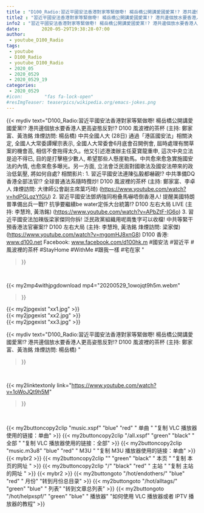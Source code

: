 ```yaml
---
title : "D100_Radio:習近平國安法香港對家等緊做嘢! 楊岳橋公開講愛國愛黨!? 港共邊個放水要香港人更高姿態反對!?  D100 風波裡的茶杯 (主持: 鄭家富、黃浩銘  烽煙訪問: 楊岳橋) "
title2 : "習近平國安法香港對家等緊做嘢! 楊岳橋公開講愛國愛黨!? 港共邊個放水要香港人更高姿態反對!?  D100 風波裡的茶杯 (主持: 鄭家富、黃浩銘  烽煙訪問: 楊岳橋) "
info2 : "習近平國安法香港對家等緊做嘢! 楊岳橋公開講愛國愛黨!? 港共邊個放水要香港人更高姿態反對!?  D100 風波裡的茶杯 (主持: 鄭家富、黃浩銘  烽煙訪問: 楊岳橋)   中共全國人大 (28日) 通過「港區國安法」相關決定, 全國人大常委譚耀宗表示, 全國人大常委會6月底會召開例會, 屆時處理有關草案的機會高, 相信不會拖得太久。他又引述港澳辦主任夏寶龍重申, 這次中央立法是迫不得已, 目的是打擊極少數人, 希望那些人懸崖勒馬。中共愈來愈急實施國安法的內情, 也愈來愈多曝光。另一方面, 立法會泛民面對國歌法及國安法帶來的政治低氣壓, 將如何自處?  相關影片: 1. 習近平國安法連陳弘毅都嚇親!? 中共準備DQ香港全部法官!? 全球普通法系隨時攬炒! D100 風波裡的茶杯 (主持: 鄭家富、李卓人  烽煙訪問: 大律師公會副主席葉巧琦) (https://www.youtube.com/watch?v=hdPGLqzYfGU) 2. 習近平國安法鄧炳強同袍叠馬嚇唔倒香港人! 提醒美國特朗普準備出兵一戰!? 抗爭要繼續be water定係大台統籌!? D100 左右大局 LIVE (主持: 李慧玲, 黃浩銘) (https://www.youtube.com/watch?v=APbZtF-IG6o) 3. 習近平國安法加辣版梁家傑同你拆! 泛民政黨組織用呢兩隻字可以收檔! 中共等緊干預香港法官審案!?  D100 左右大局 (主持: 李慧玲, 黃浩銘  烽煙訪問: 梁家傑) (https://www.youtube.com/watch?v=mgomHJ8xnG8)  D100 香港: www.d100.net Facebook: www.facebook.com/d100hk.m  #國安法 #習近平 #風波裡的茶杯 #StayHome #WithMe #跟我一樣 #宅在家 "
date:        2020-05-29T19:38:28-07:00
author:
 - youtube_D100_Radio
tags:
 - youtube
 - D100_Radio
 - youtube_D100_Radio
 - 2020_05
 - 2020_0529
 - 2020_0529_19
categories:
 - 2020_0529
#icon:        "fas fa-lock-open"
#resImgTeaser: teaserpics/wikipedia.org/emacs-jokes.png
---
```


{{< mydiv text="D100_Radio:習近平國安法香港對家等緊做嘢! 楊岳橋公開講愛國愛黨!? 港共邊個放水要香港人更高姿態反對!?  D100 風波裡的茶杯 (主持: 鄭家富、黃浩銘  烽煙訪問: 楊岳橋)   中共全國人大 (28日) 通過「港區國安法」相關決定, 全國人大常委譚耀宗表示, 全國人大常委會6月底會召開例會, 屆時處理有關草案的機會高, 相信不會拖得太久。他又引述港澳辦主任夏寶龍重申, 這次中央立法是迫不得已, 目的是打擊極少數人, 希望那些人懸崖勒馬。中共愈來愈急實施國安法的內情, 也愈來愈多曝光。另一方面, 立法會泛民面對國歌法及國安法帶來的政治低氣壓, 將如何自處?  相關影片: 1. 習近平國安法連陳弘毅都嚇親!? 中共準備DQ香港全部法官!? 全球普通法系隨時攬炒! D100 風波裡的茶杯 (主持: 鄭家富、李卓人  烽煙訪問: 大律師公會副主席葉巧琦) (https://www.youtube.com/watch?v=hdPGLqzYfGU) 2. 習近平國安法鄧炳強同袍叠馬嚇唔倒香港人! 提醒美國特朗普準備出兵一戰!? 抗爭要繼續be water定係大台統籌!? D100 左右大局 LIVE (主持: 李慧玲, 黃浩銘) (https://www.youtube.com/watch?v=APbZtF-IG6o) 3. 習近平國安法加辣版梁家傑同你拆! 泛民政黨組織用呢兩隻字可以收檔! 中共等緊干預香港法官審案!?  D100 左右大局 (主持: 李慧玲, 黃浩銘  烽煙訪問: 梁家傑) (https://www.youtube.com/watch?v=mgomHJ8xnG8)  D100 香港: www.d100.net Facebook: www.facebook.com/d100hk.m  #國安法 #習近平 #風波裡的茶杯 #StayHome #WithMe #跟我一樣 #宅在家 "
>}}
<br>


{{< my2mp4withjpgdownload mp4="20200529_1owojqt9h5m.webm"
>}}

{{< my2jpgexist "xx1.jpg" >}}<br>
{{< my2jpgexist "xx2.jpg" >}}<br>
{{< my2jpgexist "xx3.jpg" >}}<br>



{{< mydiv text="D100_Radio:習近平國安法香港對家等緊做嘢! 楊岳橋公開講愛國愛黨!? 港共邊個放水要香港人更高姿態反對!?  D100 風波裡的茶杯 (主持: 鄭家富、黃浩銘  烽煙訪問: 楊岳橋) "
>}}
<br>

{{< my2linktextonly link="https://www.youtube.com/watch?v=1oWoJQt9h5M"
>}}


<br>

{{< my2buttoncopy2clip "music.xspf"        "blue"   "red"    " 单曲 "  "复制 VLC 播放器使用的链接：单曲" >}} {{< my2buttoncopy2clip "/all.xspf"         "green"  "black"  " 全部 "  "复制 VLC 播放器使用的链接：全部" >}} {{< my2buttoncopy2clip "music.m3u8"        "blue"   "red"    " M3U  "    "复制 M3U 播放器使用的链接：单曲" >}} {{< mybr2 >}} {{< my2buttoncopy2clip ""                  "green"  "black"  " 本页 "    "复制 本页的网址 " >}} {{< my2buttoncopy2clip "/"                 "black"  "red"    " 主站 "    "复制 主站的网址 " >}} {{< mybr2 >}} {{< my2buttongoto      "/hot/endothers/"   "blue"   "red"    " 月份"   "转到月份总目录" >}} {{< my2buttongoto      "/hot/alltags/"     "green"  "blue"   " 列表"   "转到文章总列表" >}} {{< my2buttongoto      "/hot/helpxspf/"    "green"  "blue"   " 播放器" "如何使用 VLC 播放器或者 IPTV 播放器的教程" >}} 
